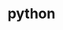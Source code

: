 ---
title: "python"
layout: cache
categories: [package, develop-2023-08-27]
meta: {"versions": ["3.10.12", "3.8.13", "3.8.17", "3.9.17"], "compilers": ["apple-clang@=14.0.0", "gcc@=11.1.0", "gcc@=11.3.0", "gcc@=12.1.0", "gcc@=7.3.1", "gcc@=7.5.0", "oneapi@=2023.2.0"], "oss": ["amzn2", "ubuntu18.04", "ubuntu20.04", "ubuntu22.04", "ventura"], "platforms": ["darwin", "linux"], "targets": ["aarch64", "neoverse_n1", "ppc64le", "x86_64", "x86_64_v3"], "stacks": ["aws-isc", "aws-isc-aarch64", "build_systems", "data-vis-sdk", "e4s", "e4s-oneapi", "e4s-power", "gpu-tests", "ml-darwin-aarch64-mps", "ml-linux-x86_64-cpu", "ml-linux-x86_64-cuda", "ml-linux-x86_64-rocm", "radiuss", "radiuss-aws", "radiuss-aws-aarch64", "root", "tutorial"], "num_specs": 21, "num_specs_by_stack": {"ml-darwin-aarch64-mps": 1, "root": 21, "aws-isc-aarch64": 2, "radiuss-aws-aarch64": 2, "aws-isc": 1, "radiuss-aws": 1, "build_systems": 1, "radiuss": 3, "e4s-power": 3, "e4s-oneapi": 1, "gpu-tests": 1, "e4s": 3, "data-vis-sdk": 1, "tutorial": 2, "ml-linux-x86_64-cpu": 2, "ml-linux-x86_64-cuda": 2, "ml-linux-x86_64-rocm": 2}}
spec_details: [{"hash": "3nml2bua4uduvo7u722xozgnijdqaowc", "compiler": "apple-clang@=14.0.0", "versions": ["3.10.12"], "os": "ventura", "platform": "darwin", "target": "aarch64", "variants": ["build_system=generic", "+bz2", "+crypt", "+ctypes", "+dbm", "~debug", "+libxml2", "+lzma", "~nis", "~optimizations", "patches=0d98e93,7d40923,f2fd060", "+pic", "+pyexpat", "+pythoncmd", "+readline", "+shared", "+sqlite3", "+ssl", "~tkinter", "+uuid", "+zlib"], "stacks": ["ml-darwin-aarch64-mps", "root"], "size": "-", "tarball": "https://binaries.spack.io/develop-2023-08-27/build_cache/darwin-ventura-aarch64/apple-clang-14.0.0/python-3.10.12/darwin-ventura-aarch64-apple-clang-14.0.0-python-3.10.12-3nml2bua4uduvo7u722xozgnijdqaowc.spack"}, {"hash": "nc3janfj2agi36yzxci63slimfbst6vk", "compiler": "gcc@=7.3.1", "versions": ["3.10.12"], "os": "amzn2", "platform": "linux", "target": "aarch64", "variants": ["build_system=generic", "+bz2", "+crypt", "+ctypes", "+dbm", "~debug", "+libxml2", "+lzma", "~nis", "~optimizations", "patches=0d98e93,7d40923,f2fd060", "+pic", "+pyexpat", "+pythoncmd", "+readline", "+shared", "+sqlite3", "+ssl", "~tkinter", "+uuid", "+zlib"], "stacks": ["aws-isc-aarch64", "root"], "size": "-", "tarball": "https://binaries.spack.io/develop-2023-08-27/build_cache/linux-amzn2-aarch64/gcc-7.3.1/python-3.10.12/linux-amzn2-aarch64-gcc-7.3.1-python-3.10.12-nc3janfj2agi36yzxci63slimfbst6vk.spack"}, {"hash": "yerk24jsvblgs6y4fu7mylgpy6ybmctw", "compiler": "gcc@=7.3.1", "versions": ["3.10.12"], "os": "amzn2", "platform": "linux", "target": "aarch64", "variants": ["build_system=generic", "+bz2", "+crypt", "+ctypes", "+dbm", "~debug", "+libxml2", "+lzma", "~nis", "~optimizations", "patches=0d98e93,7d40923,f2fd060", "+pic", "+pyexpat", "+pythoncmd", "+readline", "+shared", "+sqlite3", "+ssl", "~tkinter", "+uuid", "+zlib"], "stacks": ["radiuss-aws-aarch64", "root"], "size": "-", "tarball": "https://binaries.spack.io/develop-2023-08-27/build_cache/linux-amzn2-aarch64/gcc-7.3.1/python-3.10.12/linux-amzn2-aarch64-gcc-7.3.1-python-3.10.12-yerk24jsvblgs6y4fu7mylgpy6ybmctw.spack"}, {"hash": "odbrysjym4j6zl6fd4nx63l77fcg6g3r", "compiler": "gcc@=7.3.1", "versions": ["3.10.12"], "os": "amzn2", "platform": "linux", "target": "neoverse_n1", "variants": ["build_system=generic", "+bz2", "+crypt", "+ctypes", "+dbm", "~debug", "+libxml2", "+lzma", "~nis", "~optimizations", "patches=0d98e93,7d40923,f2fd060", "+pic", "+pyexpat", "+pythoncmd", "+readline", "+shared", "+sqlite3", "+ssl", "~tkinter", "+uuid", "+zlib"], "stacks": ["aws-isc-aarch64", "root"], "size": "-", "tarball": "https://binaries.spack.io/develop-2023-08-27/build_cache/linux-amzn2-neoverse_n1/gcc-7.3.1/python-3.10.12/linux-amzn2-neoverse_n1-gcc-7.3.1-python-3.10.12-odbrysjym4j6zl6fd4nx63l77fcg6g3r.spack"}, {"hash": "fwxo42nlxcddtxnz7dz3x76pf4f2tqcs", "compiler": "gcc@=7.3.1", "versions": ["3.10.12"], "os": "amzn2", "platform": "linux", "target": "neoverse_n1", "variants": ["build_system=generic", "+bz2", "+crypt", "+ctypes", "+dbm", "~debug", "+libxml2", "+lzma", "~nis", "~optimizations", "patches=0d98e93,7d40923,f2fd060", "+pic", "+pyexpat", "+pythoncmd", "+readline", "+shared", "+sqlite3", "+ssl", "~tkinter", "+uuid", "+zlib"], "stacks": ["radiuss-aws-aarch64", "root"], "size": "-", "tarball": "https://binaries.spack.io/develop-2023-08-27/build_cache/linux-amzn2-neoverse_n1/gcc-7.3.1/python-3.10.12/linux-amzn2-neoverse_n1-gcc-7.3.1-python-3.10.12-fwxo42nlxcddtxnz7dz3x76pf4f2tqcs.spack"}, {"hash": "wftsatrigk67nzcdl7gomwygo2av4qch", "compiler": "gcc@=7.3.1", "versions": ["3.10.12"], "os": "amzn2", "platform": "linux", "target": "x86_64_v3", "variants": ["build_system=generic", "+bz2", "+crypt", "+ctypes", "+dbm", "~debug", "+libxml2", "+lzma", "~nis", "~optimizations", "patches=0d98e93,7d40923,f2fd060", "+pic", "+pyexpat", "+pythoncmd", "+readline", "+shared", "+sqlite3", "+ssl", "~tkinter", "+uuid", "+zlib"], "stacks": ["aws-isc", "root"], "size": "-", "tarball": "https://binaries.spack.io/develop-2023-08-27/build_cache/linux-amzn2-x86_64_v3/gcc-7.3.1/python-3.10.12/linux-amzn2-x86_64_v3-gcc-7.3.1-python-3.10.12-wftsatrigk67nzcdl7gomwygo2av4qch.spack"}, {"hash": "7mpawuv5zlspqvkxp252xtsxlodl6kln", "compiler": "gcc@=7.3.1", "versions": ["3.10.12"], "os": "amzn2", "platform": "linux", "target": "x86_64_v3", "variants": ["build_system=generic", "+bz2", "+crypt", "+ctypes", "+dbm", "~debug", "+libxml2", "+lzma", "~nis", "~optimizations", "patches=0d98e93,7d40923,f2fd060", "+pic", "+pyexpat", "+pythoncmd", "+readline", "+shared", "+sqlite3", "+ssl", "~tkinter", "+uuid", "+zlib"], "stacks": ["radiuss-aws", "root"], "size": "-", "tarball": "https://binaries.spack.io/develop-2023-08-27/build_cache/linux-amzn2-x86_64_v3/gcc-7.3.1/python-3.10.12/linux-amzn2-x86_64_v3-gcc-7.3.1-python-3.10.12-7mpawuv5zlspqvkxp252xtsxlodl6kln.spack"}, {"hash": "ko6qpqrh6rlue47pr7lbgobsjqt2wzm3", "compiler": "gcc@=7.5.0", "versions": ["3.10.12"], "os": "ubuntu18.04", "platform": "linux", "target": "x86_64_v3", "variants": ["build_system=generic", "+bz2", "+crypt", "+ctypes", "+dbm", "~debug", "+libxml2", "+lzma", "~nis", "~optimizations", "patches=0d98e93,7d40923,f2fd060", "+pic", "+pyexpat", "+pythoncmd", "+readline", "+shared", "+sqlite3", "+ssl", "~tkinter", "+uuid", "+zlib"], "stacks": ["build_systems", "root", "radiuss"], "size": "-", "tarball": "https://binaries.spack.io/develop-2023-08-27/build_cache/linux-ubuntu18.04-x86_64_v3/gcc-7.5.0/python-3.10.12/linux-ubuntu18.04-x86_64_v3-gcc-7.5.0-python-3.10.12-ko6qpqrh6rlue47pr7lbgobsjqt2wzm3.spack"}, {"hash": "gfkefw5ed47zcu7uuupevl7jcp4tl4pw", "compiler": "gcc@=11.1.0", "versions": ["3.10.12"], "os": "ubuntu20.04", "platform": "linux", "target": "ppc64le", "variants": ["build_system=generic", "+bz2", "+crypt", "+ctypes", "+dbm", "~debug", "+libxml2", "+lzma", "~nis", "~optimizations", "patches=0d98e93,7d40923,f2fd060", "+pic", "+pyexpat", "+pythoncmd", "+readline", "+shared", "+sqlite3", "+ssl", "~tkinter", "+uuid", "+zlib"], "stacks": ["e4s-power", "root"], "size": "-", "tarball": "https://binaries.spack.io/develop-2023-08-27/build_cache/linux-ubuntu20.04-ppc64le/gcc-11.1.0/python-3.10.12/linux-ubuntu20.04-ppc64le-gcc-11.1.0-python-3.10.12-gfkefw5ed47zcu7uuupevl7jcp4tl4pw.spack"}, {"hash": "tthc3jd475myhkwiybm4cs2rvssgc3xt", "compiler": "gcc@=7.5.0", "versions": ["3.8.17"], "os": "ubuntu18.04", "platform": "linux", "target": "x86_64_v3", "variants": ["build_system=generic", "+bz2", "+crypt", "+ctypes", "+dbm", "~debug", "+libxml2", "+lzma", "~nis", "~optimizations", "patches=0d98e93,4c24573,f2fd060", "+pic", "+pyexpat", "+pythoncmd", "+readline", "+shared", "+sqlite3", "+ssl", "~tkinter", "+uuid", "+zlib"], "stacks": ["root", "radiuss"], "size": "-", "tarball": "https://binaries.spack.io/develop-2023-08-27/build_cache/linux-ubuntu18.04-x86_64_v3/gcc-7.5.0/python-3.8.17/linux-ubuntu18.04-x86_64_v3-gcc-7.5.0-python-3.8.17-tthc3jd475myhkwiybm4cs2rvssgc3xt.spack"}, {"hash": "estpyf7qihjky36zkq7vaxpnlvtakr7y", "compiler": "gcc@=7.5.0", "versions": ["3.10.12"], "os": "ubuntu18.04", "platform": "linux", "target": "x86_64_v3", "variants": ["build_system=generic", "+bz2", "+crypt", "+ctypes", "+dbm", "~debug", "+libxml2", "+lzma", "~nis", "~optimizations", "patches=0d98e93,7d40923,f2fd060", "+pic", "+pyexpat", "+pythoncmd", "+readline", "+shared", "+sqlite3", "+ssl", "~tkinter", "+uuid", "+zlib"], "stacks": ["root", "radiuss"], "size": "-", "tarball": "https://binaries.spack.io/develop-2023-08-27/build_cache/linux-ubuntu18.04-x86_64_v3/gcc-7.5.0/python-3.10.12/linux-ubuntu18.04-x86_64_v3-gcc-7.5.0-python-3.10.12-estpyf7qihjky36zkq7vaxpnlvtakr7y.spack"}, {"hash": "kov3kicmyakfe6kb2yvk5hsv5z5twp4x", "compiler": "gcc@=11.1.0", "versions": ["3.8.17"], "os": "ubuntu20.04", "platform": "linux", "target": "ppc64le", "variants": ["build_system=generic", "+bz2", "+crypt", "+ctypes", "+dbm", "~debug", "+libxml2", "+lzma", "~nis", "~optimizations", "patches=0d98e93,4c24573,f2fd060", "+pic", "+pyexpat", "+pythoncmd", "+readline", "+shared", "+sqlite3", "+ssl", "~tkinter", "+uuid", "+zlib"], "stacks": ["e4s-power", "root"], "size": "-", "tarball": "https://binaries.spack.io/develop-2023-08-27/build_cache/linux-ubuntu20.04-ppc64le/gcc-11.1.0/python-3.8.17/linux-ubuntu20.04-ppc64le-gcc-11.1.0-python-3.8.17-kov3kicmyakfe6kb2yvk5hsv5z5twp4x.spack"}, {"hash": "nm2rcxbcyt42yopm72fuosymytcru7mc", "compiler": "gcc@=11.1.0", "versions": ["3.8.17"], "os": "ubuntu20.04", "platform": "linux", "target": "ppc64le", "variants": ["build_system=generic", "+bz2", "+crypt", "+ctypes", "+dbm", "~debug", "+libxml2", "+lzma", "~nis", "~optimizations", "patches=0d98e93,4c24573,f2fd060", "+pic", "+pyexpat", "+pythoncmd", "+readline", "+shared", "+sqlite3", "+ssl", "~tkinter", "+uuid", "+zlib"], "stacks": ["e4s-power", "root"], "size": "-", "tarball": "https://binaries.spack.io/develop-2023-08-27/build_cache/linux-ubuntu20.04-ppc64le/gcc-11.1.0/python-3.8.17/linux-ubuntu20.04-ppc64le-gcc-11.1.0-python-3.8.17-nm2rcxbcyt42yopm72fuosymytcru7mc.spack"}, {"hash": "xnyywf7ee4ykhmwd6yqjaq4fqbg34inv", "compiler": "oneapi@=2023.2.0", "versions": ["3.8.17"], "os": "ubuntu20.04", "platform": "linux", "target": "x86_64", "variants": ["build_system=generic", "+bz2", "+crypt", "+ctypes", "+dbm", "~debug", "+libxml2", "+lzma", "~nis", "~optimizations", "patches=0d98e93,4c24573,f2fd060", "+pic", "+pyexpat", "+pythoncmd", "+readline", "+shared", "+sqlite3", "+ssl", "~tkinter", "+uuid", "+zlib"], "stacks": ["root", "e4s-oneapi"], "size": "-", "tarball": "https://binaries.spack.io/develop-2023-08-27/build_cache/linux-ubuntu20.04-x86_64/oneapi-2023.2.0/python-3.8.17/linux-ubuntu20.04-x86_64-oneapi-2023.2.0-python-3.8.17-xnyywf7ee4ykhmwd6yqjaq4fqbg34inv.spack"}, {"hash": "jkqispv6vlctbcudtqmd2b552xipdhp2", "compiler": "gcc@=11.1.0", "versions": ["3.8.13"], "os": "ubuntu20.04", "platform": "linux", "target": "x86_64_v3", "variants": ["build_system=generic", "+bz2", "+crypt", "+ctypes", "+dbm", "~debug", "+libxml2", "+lzma", "~nis", "~optimizations", "patches=0d98e93,4c24573,f2fd060", "+pic", "+pyexpat", "+pythoncmd", "+readline", "+shared", "+sqlite3", "+ssl", "~tkinter", "+uuid", "+zlib"], "stacks": ["gpu-tests", "e4s", "root"], "size": "-", "tarball": "https://binaries.spack.io/develop-2023-08-27/build_cache/linux-ubuntu20.04-x86_64_v3/gcc-11.1.0/python-3.8.13/linux-ubuntu20.04-x86_64_v3-gcc-11.1.0-python-3.8.13-jkqispv6vlctbcudtqmd2b552xipdhp2.spack"}, {"hash": "sxbbthufv3k2tvx5fwpsubyppedzdyoh", "compiler": "gcc@=11.1.0", "versions": ["3.8.17"], "os": "ubuntu20.04", "platform": "linux", "target": "x86_64_v3", "variants": ["build_system=generic", "+bz2", "+crypt", "+ctypes", "+dbm", "~debug", "+libxml2", "+lzma", "~nis", "~optimizations", "patches=0d98e93,4c24573,f2fd060", "+pic", "+pyexpat", "+pythoncmd", "+readline", "+shared", "+sqlite3", "+ssl", "~tkinter", "+uuid", "+zlib"], "stacks": ["data-vis-sdk", "root"], "size": "-", "tarball": "https://binaries.spack.io/develop-2023-08-27/build_cache/linux-ubuntu20.04-x86_64_v3/gcc-11.1.0/python-3.8.17/linux-ubuntu20.04-x86_64_v3-gcc-11.1.0-python-3.8.17-sxbbthufv3k2tvx5fwpsubyppedzdyoh.spack"}, {"hash": "ek7dx5t6vk2p6ntmz5i2765qbeixusc2", "compiler": "gcc@=11.1.0", "versions": ["3.10.12"], "os": "ubuntu20.04", "platform": "linux", "target": "x86_64_v3", "variants": ["build_system=generic", "+bz2", "+crypt", "+ctypes", "+dbm", "~debug", "+libxml2", "+lzma", "~nis", "~optimizations", "patches=0d98e93,7d40923,f2fd060", "+pic", "+pyexpat", "+pythoncmd", "+readline", "+shared", "+sqlite3", "+ssl", "~tkinter", "+uuid", "+zlib"], "stacks": ["e4s", "root"], "size": "-", "tarball": "https://binaries.spack.io/develop-2023-08-27/build_cache/linux-ubuntu20.04-x86_64_v3/gcc-11.1.0/python-3.10.12/linux-ubuntu20.04-x86_64_v3-gcc-11.1.0-python-3.10.12-ek7dx5t6vk2p6ntmz5i2765qbeixusc2.spack"}, {"hash": "3zionp7f6gfg65lsd7t7ijhhelhmq5ej", "compiler": "gcc@=11.1.0", "versions": ["3.8.13"], "os": "ubuntu20.04", "platform": "linux", "target": "x86_64_v3", "variants": ["build_system=generic", "+bz2", "+crypt", "+ctypes", "+dbm", "~debug", "+libxml2", "+lzma", "~nis", "~optimizations", "patches=0d98e93,4c24573,f2fd060", "+pic", "+pyexpat", "+pythoncmd", "+readline", "+shared", "+sqlite3", "+ssl", "~tkinter", "+uuid", "+zlib"], "stacks": ["e4s", "root"], "size": "-", "tarball": "https://binaries.spack.io/develop-2023-08-27/build_cache/linux-ubuntu20.04-x86_64_v3/gcc-11.1.0/python-3.8.13/linux-ubuntu20.04-x86_64_v3-gcc-11.1.0-python-3.8.13-3zionp7f6gfg65lsd7t7ijhhelhmq5ej.spack"}, {"hash": "c3jozwgtr22xtexqx2iihekyjamsrjbc", "compiler": "gcc@=11.3.0", "versions": ["3.10.12"], "os": "ubuntu22.04", "platform": "linux", "target": "x86_64_v3", "variants": ["build_system=generic", "+bz2", "+crypt", "+ctypes", "+dbm", "~debug", "+libxml2", "+lzma", "~nis", "~optimizations", "patches=0d98e93,7d40923,f2fd060", "+pic", "+pyexpat", "+pythoncmd", "+readline", "+shared", "+sqlite3", "+ssl", "~tkinter", "+uuid", "+zlib"], "stacks": ["tutorial", "root", "ml-linux-x86_64-cpu", "ml-linux-x86_64-cuda", "ml-linux-x86_64-rocm"], "size": "-", "tarball": "https://binaries.spack.io/develop-2023-08-27/build_cache/linux-ubuntu22.04-x86_64_v3/gcc-11.3.0/python-3.10.12/linux-ubuntu22.04-x86_64_v3-gcc-11.3.0-python-3.10.12-c3jozwgtr22xtexqx2iihekyjamsrjbc.spack"}, {"hash": "rc5lo5plfsbzzambtmlly3ytet5unzg7", "compiler": "gcc@=11.3.0", "versions": ["3.9.17"], "os": "ubuntu22.04", "platform": "linux", "target": "x86_64_v3", "variants": ["build_system=generic", "+bz2", "+crypt", "+ctypes", "+dbm", "~debug", "+libxml2", "+lzma", "~nis", "~optimizations", "patches=0d98e93,4c24573,f2fd060", "+pic", "+pyexpat", "+pythoncmd", "+readline", "+shared", "+sqlite3", "+ssl", "~tkinter", "+uuid", "+zlib"], "stacks": ["ml-linux-x86_64-cuda", "ml-linux-x86_64-cpu", "ml-linux-x86_64-rocm", "root"], "size": "-", "tarball": "https://binaries.spack.io/develop-2023-08-27/build_cache/linux-ubuntu22.04-x86_64_v3/gcc-11.3.0/python-3.9.17/linux-ubuntu22.04-x86_64_v3-gcc-11.3.0-python-3.9.17-rc5lo5plfsbzzambtmlly3ytet5unzg7.spack"}, {"hash": "grnf23oxq7q5holtz5lxkdmtndzmth73", "compiler": "gcc@=12.1.0", "versions": ["3.10.12"], "os": "ubuntu22.04", "platform": "linux", "target": "x86_64_v3", "variants": ["build_system=generic", "+bz2", "+crypt", "+ctypes", "+dbm", "~debug", "+libxml2", "+lzma", "~nis", "~optimizations", "patches=0d98e93,7d40923,f2fd060", "+pic", "+pyexpat", "+pythoncmd", "+readline", "+shared", "+sqlite3", "+ssl", "~tkinter", "+uuid", "+zlib"], "stacks": ["tutorial", "root"], "size": "-", "tarball": "https://binaries.spack.io/develop-2023-08-27/build_cache/linux-ubuntu22.04-x86_64_v3/gcc-12.1.0/python-3.10.12/linux-ubuntu22.04-x86_64_v3-gcc-12.1.0-python-3.10.12-grnf23oxq7q5holtz5lxkdmtndzmth73.spack"}]
---